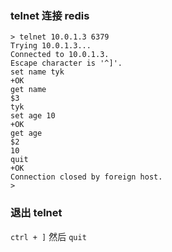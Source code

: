 ### telnet 连接 redis

``` shell
> telnet 10.0.1.3 6379
Trying 10.0.1.3...
Connected to 10.0.1.3.
Escape character is '^]'.
set name tyk
+OK
get name
$3
tyk
set age 10
+OK
get age
$2
10
quit
+OK
Connection closed by foreign host.
>
```

### 退出 telnet
`ctrl + ]` 然后 `quit`
